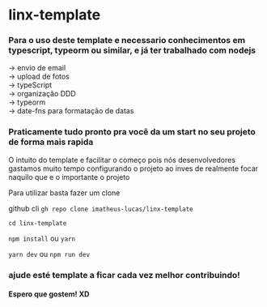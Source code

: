 # linx-template


<h3>Para o uso deste template e necessario conhecimentos em typescript, typeorm ou similar, e já ter trabalhado com nodejs</h3>

-> envio de email <br/>
-> upload de fotos <br/>
-> typeScript <br/>
-> organização DDD <br/>
-> typeorm  <br/>
-> date-fns para formatação de datas <br/>

### Praticamente tudo pronto pra você da um start no seu projeto de forma mais rapida

<p>O intuito do template e facilitar o começo pois nós desenvolvedores gastamos muito tempo configurando o projeto ao inves de realmente focar naquilo que e o importante o projeto</p>


Para utilizar basta fazer um clone 

github cli
`gh repo clone imatheus-lucas/linx-template`

`cd linx-template`

`npm install` ou `yarn`

`yarn dev` ou `npm run dev`

### ajude esté template a ficar cada vez melhor contribuindo!

#### <p>Espero que gostem! XD</p>
